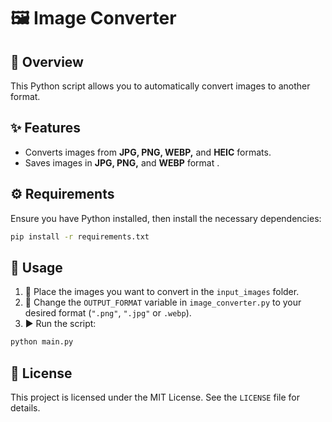 # 🖼️ Image Converter

## 📌 Overview
This Python script allows you to automatically convert images to another format.

## ✨ Features
- Converts images from **JPG, PNG, WEBP,** and **HEIC** formats.
- Saves images in **JPG, PNG,** and **WEBP** format .

## ⚙️ Requirements
Ensure you have Python installed, then install the necessary dependencies:

```sh
pip install -r requirements.txt
```

## 🚀 Usage
1. 📂 Place the images you want to convert in the `input_images` folder.
2. 🎯 Change the `OUTPUT_FORMAT` variable in `image_converter.py` to your desired format (`".png"`, `".jpg"` or `.webp`).
3. ▶️ Run the script:

```sh
python main.py
```

## 📜 License
This project is licensed under the MIT License. See the `LICENSE` file for details.


